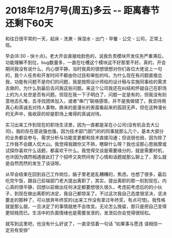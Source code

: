 # 2018年12月7号(周五)多云 -- 距离春节还剩下60天
和往日很平常的一天，起床 - 洗漱 - 保湿水 - 出门 - 早餐 - 公交 - 公司，正常上班。

早会(8:30 - 快十点)。老大开会直接给脸色的，说我负责模块开发任务严重滞后，功能理解不到位，bug数量多，一直在吐槽这个模块这不好那里不好。真的，开会期间我没有说什么，内心很平静，当时我真的很想很想对你们各位大佬说上一句的，我个人任务和开发时间不都由你过目和审批的吗，为什么现在有问题直接怂我，功能有问题不是你们的问题，我是按照设计师给的设计稿与实施同事给的需求去做的，为什么到最后去问我这些问题。来这个公司我还在纠结和怀疑自己在职场上的为人处世是否有问题。但现在我一下子明白了，问题一定是有的，但我没有刻意地去扎堆，去寻找团体加入，或者“串门”联络感情，并不是我做错了。我坚持用真心和真诚去对待人事物，换来的是漫长的表面看起来的孤寂无声，但在这种漫长的无声中，我收获的却是职场上难得的真诚对待。

实习出来工作到现在的职场生活里，因为一直都是呆在小公司(没有机会去大公司)，我的存在感说强也强，因为技术部门部门的的同事就那么几个，基本大部分的业务都会参与、需求分析与功能变更都和技术直接沟通；但说弱也弱，因为除了工作我不会跟人侃大山。我觉得我跟你又不熟，瞎聊什么呀？我也没那心思揣摩或试探你喜欢什么话题，都喜欢干什么。我觉得交谈是需要缘分的，就是需要时机，也许因为偶然相遇彼此打了个招呼又突然间有了心情和话题就那么聊上了，那么就是自然而然的发生了谈话呀。

从早会结束在回到自己工作岗位，脑子里老是乱糟糟的，焦虑。也想了很多，最后吃完午饭，跟自己前端部门老大提出离职了，其实，提出离职的那一刻到现在。内心真的很平静，回想以前做出任何决定都要想很久很久，考虑前考虑后的的小伙子，到现在做出离职的决定，我自己都惊呆了。不过这次我自己态度很坚决，坚决要走的那种了，可以放弃年终奖的(出来工作没有拿过年终奖，有点可惜)。我性格就是那么倔，一旦决定了的事情就绝不会改变。无论怎么挽留，那只是把自己变得更轻贱而已。生活中的负面情绪也是需要发泄的，发泄后你会觉得很轻松。

就写到这里吧，也没有什么好说了，一直坚信着一句话 “如果事与愿违 请相信一定另有安排”
